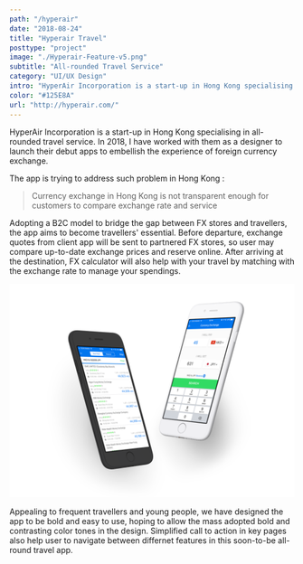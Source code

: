 ```yaml
---
path: "/hyperair"
date: "2018-08-24"
title: "Hyperair Travel"
posttype: "project"
image: "./Hyperair-Feature-v5.png"
subtitle: "All-rounded Travel Service"
category: "UI/UX Design"
intro: "HyperAir Incorporation is a start-up in Hong Kong specialising in all-rounded travel service. I have worked on their debut app focusing on currency exchange."
color: "#125E8A"
url: "http://hyperair.com/"
---
```


HyperAir Incorporation is a start-up in Hong Kong specialising in all-rounded travel service. In 2018, I have worked with them as a designer to launch their debut apps to embellish the experience of foreign currency exchange.

The app is trying to address such problem in Hong Kong :

> Currency exchange in Hong Kong is not transparent enough for customers to compare exchange rate and service

Adopting a B2C model to bridge the gap between FX stores and travellers, the app aims to become travellers' essential. Before departure, exchange quotes from client app will be sent to partnered FX stores, so user may compare up-to-date exchange prices and reserve online. After arriving at the destination, FX calculator will also help with your travel by matching with the exchange rate to manage your spendings. 

![](./Hyperair5.png)

Appealing to frequent travellers and young people, we have designed the app to be bold and easy to use, hoping to allow the mass adopted bold and contrasting color tones in the design. Simplified call to action in key pages also help user to navigate between differnet features in this soon-to-be all-round travel app. 